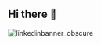 ## Hi there 👋

![linkedinbanner_obscure](https://github.com/user-attachments/assets/f195c72b-4687-49bc-a068-cb703bf2f939)



<!--
**carandp/carandp** is a ✨ _special_ ✨ repository because its `README.md` (this file) appears on your GitHub profile.

Here are some ideas to get you started:

- 🔭 I’m currently working on ...
- 🌱 I’m currently learning ...
- 👯 I’m looking to collaborate on ...
- 🤔 I’m looking for help with ...
- 💬 Ask me about ...
- 📫 How to reach me: ...
- 😄 Pronouns: ...
- ⚡ Fun fact: ...
-->
